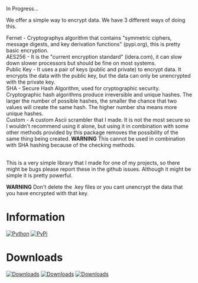 In Progress...


We offer a simple way to encrypt data. We have 3 different ways of doing this.<br />

Fernet - Cryptographys algorithm that contains "symmetric ciphers, message digests, and key derivation functions" (pypi.org), this is pretty basic encryption.<br />
AES256 - It is the "current encryption standard" (idera.com), it can slow down slower processors but should be fine on most systems.<br />
Public Key - It uses a pair of keys (public and private) to encrypt data. It encrypts the data with the public key, but the data can only be unencrypted with the private key.<br />
SHA - Secure Hash Algorithm, used for cryptographic security. Cryptographic hash algorithms produce irreversible and unique hashes. The larger the number of possible hashes, the smaller the chance that two values will create the same hash. The higher number sha means more unique hashes.<br />
Custom - A custom Ascii scrambler that I made. It is not the most secure so I wouldn't recommend using it alone, but using it in combination with some other methods provided by this package removes the possibility of the same thing being created. **WARNING** This cannot be used in combination with SHA hashing because of the checking methods.<br /><br />

This is a very simple library that I made for one of my projects, so there might be bugs please report these in the github issues. Although it might be simple it is pretty powerful.<br />

**WARNING** Don't delete the .key files or you cant unencrypt the data that you have encrypted with that key.<br />

# Information

[![Python](https://img.shields.io/pypi/pyversions/easyencryption.svg)](https://pypi.python.org/pypi/easyencryption)
[![PyPi](https://img.shields.io/pypi/v/easyencryption.svg)](https://pypi.org/project/easyencryption)

# Downloads

[![Downloads](https://pepy.tech/badge/easyencryption)](https://pepy.tech/project/easyencryption)
[![Downloads](https://pepy.tech/badge/easyencryption/month)](https://pepy.tech/project/easyencryption)
[![Downloads](https://pepy.tech/badge/easyencryption/week)](https://pepy.tech/project/easyencryption)
